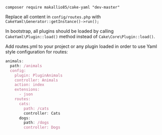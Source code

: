 ```composer require makallio85/cake-yaml "dev-master"```

Replace all content in ```config/routes.php``` with ```CakeYaml\Generator::getInstance()->run();```

In bootstrap, all plugins should be loaded by calling ```CakeYaml\Plugin::load()``` method instead of ```Cake\Core\Plugin::load()```.

Add routes.yml to your project or any plugin loaded in order to use Yaml style configuration for routes:

```javascript
animals:
  path: /animals
  config:
    plugin: PluginAnimals
    controller: Animals
    action: index
    extensions:
      - json
    routes:
      cats:
        path: /cats
        controller: Cats
      dogs:
        path: /dogs
        controller: Dogs
```